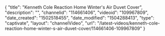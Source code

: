 {
    "title": "Kenneth Cole Reaction Home Winter's Air Duvet Cover",
    "description": "",
    "channelid": "114661406",
    "videoid": "109967809",
    "date_created": "1502518455",
    "date_modified": "1504288413",
    "type": "captivate",
    "layout": "channelVideo",
    "url": "\/latest-videos\/kenneth-cole-reaction-home-winter-s-air-duvet-cover\/114661406-109967809"
}
